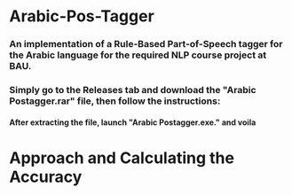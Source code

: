 # Arabic-Pos-Tagger

### An implementation of a Rule-Based Part-of-Speech tagger for the Arabic language for the required NLP course project at BAU.

### **Simply go to the Releases tab and download the "Arabic Postagger.rar" file, then follow the instructions**:
#### After extracting the file, launch "Arabic Postagger.exe." and voila


# Approach and Calculating the Accuracy
